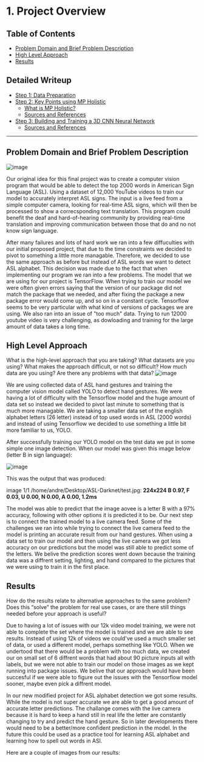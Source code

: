 
# 1. Project Overview

## Table of Contents
- [Problem Domain and Brief Problem Description](#problem-domain-and-brief-problem-description)
- [High Level Approach](#high-level-approach)
- [Results](#results)

## Detailed Writeup
- [Step 1: Data Preparation](#step-1-data-preparation)
- [Step 2: Key Points using MP Holistic](#step-2-key-points-using-mp-holistic)
    - [What is MP Holistic?](#what-is-mp-holistic)
    - [Sources and References](#sources-and-references)
- [Step 3: Building and Training a 3D CNN Neural Network](#building-and-training-a-3d-cnn-neural-network)
    - [Sources and References](#sources-and-references)
---

## Problem Domain and Brief Problem Description
![image](https://github.com/user-attachments/assets/0571fad3-6705-4fb4-bf6b-0ea445a48e4b)

Our original idea for this final project was to create a computer vision program that would be able to detect the top 2000 words in American Sign Language (ASL). Using a dataset of 12,000 YouTube videos to train our model to accurately interpret ASL signs. The input is a live feed from a simple computer camera, looking for real-time ASL signs, which will then be processed to show a correcsponding text translation. This program could benefit the deaf and hard-of-hearing community by providing real-time translation and improving communication between those that do and no not know sign language. 

After many failures and lots of hard work we ran into a few diffuculties with our initial proposed project, that due to the time constraints we decided to pivot to something a little more managable. Therefore, we decided to use the same approach as before but instead of ASL words we want to detect ASL alphabet. This decision was made due to the fact that when implementing our program we ran into a few problems. The model that we are using for our project is TensorFlow. When trying to train our model we were often given errors saying that the version of our package did not match the package that we needed, and after fixing the package a new package error would come up, and so on in a constant cycle. Tensorflow seems to be very particular with what kind of versions of packages we are using. We also ran into an issue of "too much" data. Trying to run 12000 youtube video is very challenging, as dowloading and training for the large amount of data takes a long time.

## High Level Approach

What is the high-level approach that you are taking? What datasets are you using? What makes the approach difficult, or not so difficult? How much data are you using? Are there any problems with that data?
![image](https://github.com/user-attachments/assets/cebf04d9-686e-4ad9-a4bb-609b40391bac)

We are using collected data of ASL hand gestures and training the computer vision model called YOLO to detect hand gestures. We were having a lot of difficulty with the Tensorflow model and the huge amount of data set so instead we decided to pivot last minute to something that is much more managable. We are taking a smaller data set of the english alphabet letters (26 letter) instead of top used words in ASL (2000 words) and instead of using Tensorflow we decided to use something a little bit more familiar to us, YOLO. 

After successfully training our YOLO model on the test data we put in some simple one image detection. 
When our model was given this image below (letter B in sign language): 

![image](https://github.com/user-attachments/assets/accc0fcc-9e7f-460c-a8a1-c57c2de456e5)

This was the output that was produced: 

image 1/1 /home/andre/Desktop/ASL-Darknet/test.jpg: **224x224 B 0.97, F 0.03, U 0.00, N 0.00, A 0.00, 1.2ms** 

The model was able to predict that the image aovee is a letter B with a 97% accuracy, following with other options it is predicted it to be. 
Our next step is to connect the trained model to a live camera feed.
Some of the challenges we ran into while trying to connect the live camera feed to the model is printing an accurate result from our hand gestures. When using a data set to train our model and then using the live camera we got less accuracy on our predictions but the model was still able to predict some of the letters. We belive the prediction scores went down because the training data was a diffrent setting, lighting, and hand compared to the pictures that we were using to train it in the first place. 

## Results

How do the results relate to alternative approaches to the same problem? Does this “solve” the problem for real use cases, or are there still things needed before your approach is useful?

Due to having a lot of issues with our 12k video model training, we were not able to complete the set where the model is trained and we are able to see results. Instead of using 12k of videos we could've used a much smaller set of data, or used a different model, perhaps something like YOLO. When we undertood that there would be a problem with too much data, we created our on small set of 6 diffrent words that had about 90 picture inputs all with labels, but we were not able to train our model on those images as we kept running into package issues. We belive that our approach would have been succesful if we were able to figure out the issues with the Tensorflow model sooner, maybe even pick a diffrent model.  

In our new modified project for ASL alphabet detection we got some results. While the model is not super accurate we are able to get a good amount of accurate letter predictions. The challange comes with the live camera because it is hard to keep a hand still in real life the letter are constantly changing to try and predict the hand gesture. So in later developments there would need to be a better/more confident prediction in the model. In the future this could be used as a practice tool for learning ASL alphabet and learning how to spell out words in ASl. 

Here are a couple of images from our results: 

